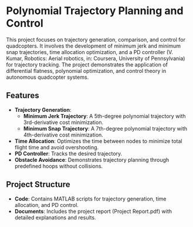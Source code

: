 # Polynomial Trajectory Planning and Control

This project focuses on trajectory generation, comparison, and control for quadcopters. It involves the development of minimum jerk and minimum snap trajectories, time allocation optimization, and a PD controller (V. Kumar, Robotics: Aerial robotics, in: Coursera, University of Pennsylvania) for trajectory tracking. The project demonstrates the application of differential flatness, polynomial optimization, and control theory in autonomous quadcopter systems.

## Features
- **Trajectory Generation**:
  - **Minimum Jerk Trajectory**: A 5th-degree polynomial trajectory with 3rd-derivative cost minimization.
  - **Minimum Snap Trajectory**: A 7th-degree polynomial trajectory with 4th-derivative cost minimization.
- **Time Allocation**: Optimizes the time between nodes to minimize total flight time and avoid overshooting.
- **PD Controller**: Tracks the desired trajectory.
- **Obstacle Avoidance**: Demonstrates trajectory planning through predefined hoops without collisions.

## Project Structure
- **Code**: Contains MATLAB scripts for trajectory generation, time allocation, and PD control.
- **Documents**: Includes the project report (Project Report.pdf) with detailed explanations and results.